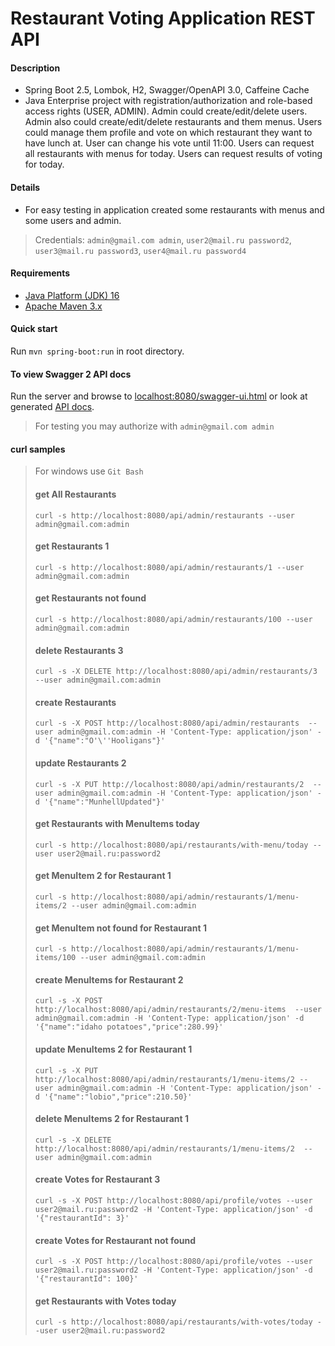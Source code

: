 Restaurant Voting Application REST API
===============================

#### Description

- Spring Boot 2.5, Lombok, H2, Swagger/OpenAPI 3.0, Caffeine Cache
- Java Enterprise project with registration/authorization and role-based access rights (USER, ADMIN). Admin could
  create/edit/delete users. Admin also could create/edit/delete restaurants and them menus. Users could manage them
  profile and vote on which restaurant they want to have lunch at. User can change his vote until 11:00. Users can request all restaurants with menus for today.
  Users can request results of voting for today.

#### Details
-  For easy testing in application created some restaurants with menus and some users and admin.
>  Credentials: `admin@gmail.com admin`, `user2@mail.ru password2`, `user3@mail.ru password3`, `user4@mail.ru password4`


#### Requirements
- [Java Platform (JDK) 16](http://www.oracle.com/technetwork/java/javase/downloads/index.html)
- [Apache Maven 3.x](http://maven.apache.org/)

#### Quick start
Run `mvn spring-boot:run` in root directory.

#### To view Swagger 2 API docs

Run the server and browse to [localhost:8080/swagger-ui.html](http://localhost:8080/swagger-ui.html)
 or  look at generated [API docs](https://github.com/albabich/grad_boot/blob/master/REST%20API.json).
> For testing you may authorize with `admin@gmail.com admin`
#### curl samples

> For windows use `Git Bash`
>
> #### get All Restaurants
> `curl -s http://localhost:8080/api/admin/restaurants --user admin@gmail.com:admin`
>
> #### get Restaurants 1
> `curl -s http://localhost:8080/api/admin/restaurants/1 --user admin@gmail.com:admin`
>
> #### get Restaurants not found
> `curl -s http://localhost:8080/api/admin/restaurants/100 --user admin@gmail.com:admin`
>
> #### delete Restaurants 3
> `curl -s -X DELETE http://localhost:8080/api/admin/restaurants/3 --user admin@gmail.com:admin`
>
> #### create Restaurants
> `curl -s -X POST http://localhost:8080/api/admin/restaurants  --user admin@gmail.com:admin -H 'Content-Type: application/json' -d '{"name":"O'\''Hooligans"}'`
>
> #### update Restaurants 2
> `curl -s -X PUT http://localhost:8080/api/admin/restaurants/2  --user admin@gmail.com:admin -H 'Content-Type: application/json' -d '{"name":"MunhellUpdated"}'`
>
> #### get Restaurants with MenuItems today
> `curl -s http://localhost:8080/api/restaurants/with-menu/today --user user2@mail.ru:password2`
>
> #### get MenuItem 2 for Restaurant 1
> `curl -s http://localhost:8080/api/admin/restaurants/1/menu-items/2 --user admin@gmail.com:admin`
>
>  #### get MenuItem not found for Restaurant 1
> `curl -s http://localhost:8080/api/admin/restaurants/1/menu-items/100 --user admin@gmail.com:admin`
>
> #### create MenuItems for Restaurant 2
> `curl -s -X POST http://localhost:8080/api/admin/restaurants/2/menu-items  --user admin@gmail.com:admin -H 'Content-Type: application/json' -d '{"name":"idaho potatoes","price":280.99}'`
>
> #### update MenuItems 2 for Restaurant 1
> `curl -s -X PUT http://localhost:8080/api/admin/restaurants/1/menu-items/2 --user admin@gmail.com:admin -H 'Content-Type: application/json' -d '{"name":"lobio","price":210.50}'`
>
> #### delete MenuItems 2 for Restaurant 1
> `curl -s -X DELETE http://localhost:8080/api/admin/restaurants/1/menu-items/2  --user admin@gmail.com:admin`
>
> #### create Votes for Restaurant 3
> `curl -s -X POST http://localhost:8080/api/profile/votes --user user2@mail.ru:password2 -H 'Content-Type: application/json' -d '{"restaurantId": 3}'`
>
>  #### create Votes for Restaurant not found
> `curl -s -X POST http://localhost:8080/api/profile/votes --user user2@mail.ru:password2 -H 'Content-Type: application/json' -d '{"restaurantId": 100}'`
>
> #### get Restaurants with Votes today
> `curl -s http://localhost:8080/api/restaurants/with-votes/today --user user2@mail.ru:password2`
